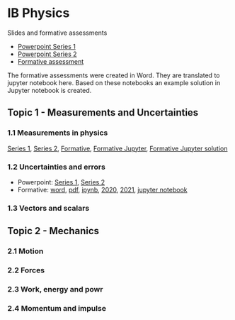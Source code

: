 # IB Physics

Slides and formative assessments

- [Powerpoint Series 1](https://drive.google.com/open?id=18wEXWMASSTrLhjrVwzVrZImc5bLa42V6)
- [Powerpoint Series 2](https://drive.google.com/open?id=1Zi6j8ECYUrJOPDpvYzfvb6Sy_bLPpxW8)
- [Formative assessment](https://drive.google.com/open?id=1rWc4Xtn_aqcqBzV5mtkMf3cUWCNbINXm)

The formative assessments were created in Word. They are translated to jupyter notebook here. Based on these notebooks an example solution in Jupyter notebook is created.

## Topic 1 - Measurements and Uncertainties
### 1.1 Measurements in physics

[Series 1](), [Series 2](), [Formative](), [Formative Jupyter](), [Formative Jupyter solution]()

### 1.2 Uncertainties and errors

- Powerpoint: [Series 1](), [Series 2]()
- Formative: [word](), [pdf](), [ipynb](), [2020](), [2021](), [jupyter notebook]()

### 1.3 Vectors and scalars

## Topic 2 - Mechanics
### 2.1 Motion

### 2.2 Forces

### 2.3 Work, energy and powr

### 2.4 Momentum and impulse
